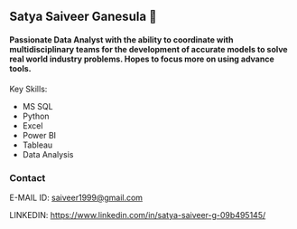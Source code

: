 ## Satya Saiveer Ganesula 👋

#### Passionate Data Analyst with the ability to coordinate with multidisciplinary teams for the development of accurate models to solve real world industry problems. Hopes to focus more on using advance tools.

Key Skills:
* MS SQL
* Python
* Excel
* Power BI
* Tableau
* Data Analysis
  
### Contact
E-MAIL ID: saiveer1999@gmail.com 

LINKEDIN: 
https://www.linkedin.com/in/satya-saiveer-g-09b495145/ 


<!--
**SatyaSaiveerG/SatyaSaiveerG** is a ✨ _special_ ✨ repository because its `README.md` (this file) appears on your GitHub profile.

Here are some ideas to get you started:

- 🔭 I’m currently working on ...
- 🌱 I’m currently learning ...
- 👯 I’m looking to collaborate on ...
- 🤔 I’m looking for help with ...
- 💬 Ask me about ...
- 📫 How to reach me: ...
- 😄 Pronouns: ...
- ⚡ Fun fact: ...
-->
